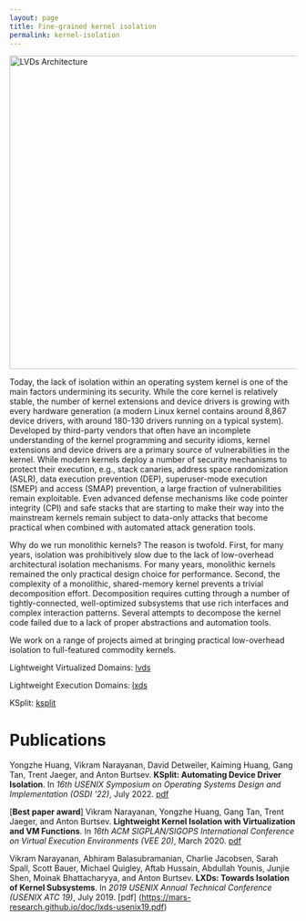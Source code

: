 ```yaml
---
layout: page
title: Fine-grained kernel isolation
permalink: kernel-isolation
---
```


<img src="images/lvds.png" alt="LVDs Architecture" width="550"/>


Today, the lack of isolation within an operating system kernel is one of the
main factors undermining its security. While the core kernel is relatively
stable, the number of kernel extensions and device drivers is growing with
every hardware generation (a modern Linux kernel contains around 8,867 device
drivers, with around 180-130 drivers running on a typical system). Developed by
third-party vendors that often have an incomplete understanding of the kernel
programming and security idioms, kernel extensions and device drivers are a
primary source of vulnerabilities in the kernel. While modern kernels deploy a
number of security mechanisms to protect their execution, e.g., stack canaries,
address space randomization (ASLR), data execution prevention (DEP),
superuser-mode execution (SMEP) and access (SMAP) prevention, a large fraction
of vulnerabilities remain exploitable. Even advanced defense mechanisms like
code pointer integrity (CPI) and safe stacks that are starting to make their
way into the mainstream kernels remain subject to data-only attacks that become
practical when combined with automated attack generation tools.  

Why do we run monolithic kernels? The reason is twofold. First, for many years,
isolation was prohibitively slow due to the lack of low-overhead architectural
isolation mechanisms. For many years, monolithic kernels remained the only
practical design choice for performance. Second, the complexity of a
monolithic, shared-memory kernel prevents a trivial decomposition effort.
Decomposition requires cutting through a number of tightly-connected,
well-optimized subsystems that use rich interfaces and complex interaction
patterns. Several attempts to decompose the kernel code failed due to a lack of
proper abstractions and automation tools.

We work on a range of projects aimed at bringing practical low-overhead
isolation to full-featured commodity kernels. 

Lightweight Virtualized Domains: [lvds](https://mars-research.github.io/lvds/)

Lightweight Execution Domains: [lxds](https://mars-research.github.io/lxds/)

KSplit: [ksplit](../ksplit) 

# Publications

Yongzhe Huang, Vikram Narayanan, David Detweiler, Kaiming Huang, Gang Tan,
Trent Jaeger, and Anton Burtsev.  **KSplit: Automating Device Driver
Isolation**.  In _16th USENIX Symposium on Operating Systems Design and
Implementation (OSDI '22)_, July 2022.
[pdf](https://mars-research.github.io/doc/)


\[**Best paper award**\] Vikram Narayanan, Yongzhe Huang, Gang Tan, Trent Jaeger, and Anton Burtsev. **Lightweight Kernel Isolation with Virtualization and VM Functions**. In _16th ACM SIGPLAN/SIGOPS International Conference on Virtual Execution Environments (VEE 20)_, March 2020. [pdf](https://mars-research.github.io/doc/lvds-vee20.pdf)

Vikram Narayanan, Abhiram Balasubramanian, Charlie Jacobsen, Sarah Spall, Scott
Bauer, Michael Quigley, Aftab Hussain, Abdullah Younis, Junjie Shen, Moinak
Bhattacharyya, and Anton Burtsev. **LXDs: Towards Isolation of Kernel
Subsystems**.  In _2019 USENIX Annual Technical Conference (USENIX ATC 19)_,
July 2019. [pdf] (https://mars-research.github.io/doc/lxds-usenix19.pdf) 
